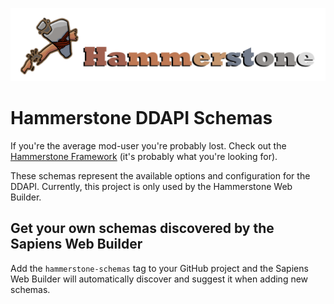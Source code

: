 ![](https://raw.githubusercontent.com/Sapiens-OSS/hammerstone-framework/master/assets/wordmark.png)
# Hammerstone DDAPI Schemas
If you're the average mod-user you're probably lost. Check out the [Hammerstone Framework](https://github.com/Sapiens-OSS/hammerstone-framework) (it's probably what you're looking for).

These schemas represent the available options and configuration for the DDAPI. Currently, this project is only used by the Hammerstone Web Builder.

## Get your own schemas discovered by the Sapiens Web Builder
Add the `hammerstone-schemas` tag to your GitHub project and the Sapiens Web Builder will automatically discover and suggest it when adding new schemas. 